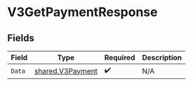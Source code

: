 # V3GetPaymentResponse


## Fields

| Field                                                       | Type                                                        | Required                                                    | Description                                                 |
| ----------------------------------------------------------- | ----------------------------------------------------------- | ----------------------------------------------------------- | ----------------------------------------------------------- |
| `Data`                                                      | [shared.V3Payment](../../../pkg/models/shared/v3payment.md) | :heavy_check_mark:                                          | N/A                                                         |